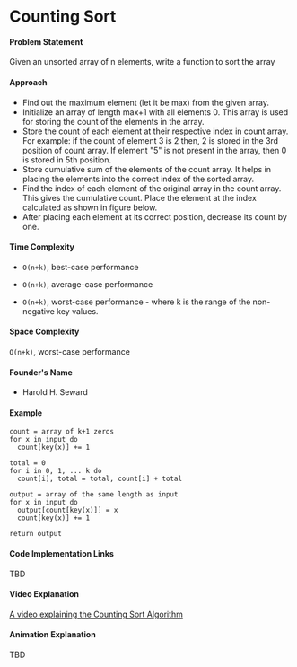 # Counting Sort

#### Problem Statement

Given an unsorted array of n elements, write a function to sort the array

#### Approach

- Find out the maximum element (let it be max) from the given array.
- Initialize an array of length max+1 with all elements 0. This array is used for storing the count of the elements in the array.
- Store the count of each element at their respective index in count array. For example: if the count of element 3 is 2 then, 2 is stored in the 3rd position of count array. If element "5" is not present in the array, then 0 is stored in 5th position.
- Store cumulative sum of the elements of the count array. It helps in placing the elements into the correct index of the sorted array.
- Find the index of each element of the original array in the count array. This gives the cumulative count. Place the element at the index calculated as shown in figure below.
- After placing each element at its correct position, decrease its count by one.

#### Time Complexity

- `O(n+k)`, best-case performance

- `O(n+k)`, average-case performance

- `O(n+k)`, worst-case performance - where k is the range of the non-negative key values.

#### Space Complexity

`O(n+k)`, worst-case performance

#### Founder's Name

- Harold H. Seward

#### Example

```
count = array of k+1 zeros
for x in input do
  count[key(x)] += 1

total = 0
for i in 0, 1, ... k do
  count[i], total = total, count[i] + total

output = array of the same length as input
for x in input do
  output[count[key(x)]] = x
  count[key(x)] += 1

return output
```

#### Code Implementation Links

TBD

#### Video Explanation

[A video explaining the Counting Sort Algorithm](https://www.youtube.com/watch?v=7zuGmKfUt7s)

#### Animation Explanation

TBD
